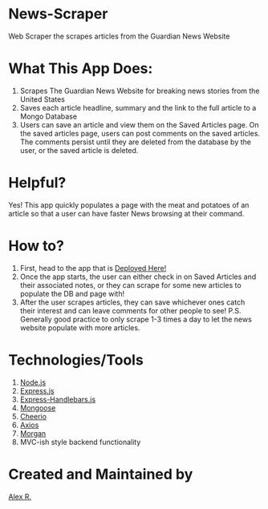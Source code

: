 # News-Scraper

Web Scraper the scrapes articles from the Guardian News Website

# What This App Does:

1. Scrapes The Guardian News Website for breaking news stories from the United States
2. Saves each article headline, summary and the link to the full article to a Mongo Database
3. Users can save an article and view them on the Saved Articles page. On the saved articles page, users can post comments on the saved articles. The comments persist until they are deleted from the database by the user, or the saved article is deleted.

# Helpful?

Yes! This app quickly populates a page with the meat and potatoes of an article so that a user can have faster News browsing at their command.

# How to?

1. First, head to the app that is [Deployed Here!](https://atrscraper.herokuapp.com/)
2. Once the app starts, the user can either check in on Saved Articles and their associated notes, or they can scrape for some new articles to populate the DB and page with!
3. After the user scrapes articles, they can save whichever ones catch their interest and can leave comments for other people to see! P.S. Generally good practice to only scrape 1-3 times a day to let the news website populate with more articles.

# Technologies/Tools

1. [Node.js](https://nodejs.org/en/)
2. [Express.js](https://expressjs.com/)
3. [Express-Handlebars.js](https://www.npmjs.com/package/express-handlebars)
4. [Mongoose](https://www.npmjs.com/package/mongoose)
5. [Cheerio](https://www.npmjs.com/package/cheerio)
6. [Axios](https://www.npmjs.com/package/axios)
7. [Morgan](https://www.npmjs.com/package/morgan)
8. MVC-ish style backend functionality

# Created and Maintained by

[Alex R.](https://github.com/atrodondi)
